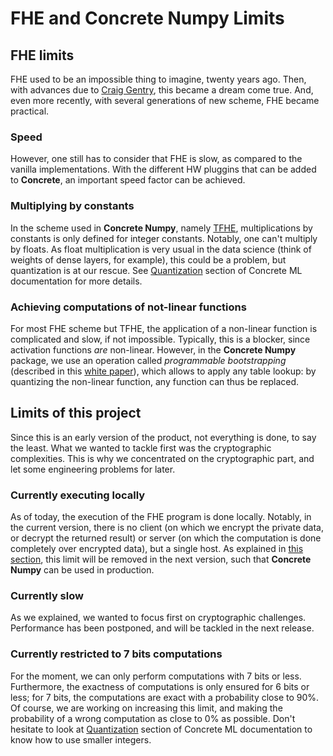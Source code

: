 # FHE and **Concrete Numpy** Limits

## FHE limits

FHE used to be an impossible thing to imagine, twenty years ago. Then, with advances due to [Craig Gentry](https://crypto.stanford.edu/craig/), this became a dream come true. And, even more recently, with several generations of new scheme, FHE became practical.

### Speed

However, one still has to consider that FHE is slow, as compared to the vanilla implementations. With the different HW pluggins that can be added to **Concrete**, an important speed factor can be achieved.

### Multiplying by constants

In the scheme used in **Concrete Numpy**, namely [TFHE](https://tfhe.github.io/tfhe/), multiplications by constants is only defined for integer constants. Notably, one can't multiply by floats. As float multiplication is very usual in the data science (think of weights of dense layers, for example), this could be a problem, but quantization is at our rescue. See [Quantization](https://docs.preprod.zama.ai/concrete-ml/main/user/explanation/quantization.html) section of Concrete ML documentation for more details.

### Achieving computations of not-linear functions

For most FHE scheme but TFHE, the application of a non-linear function is complicated and slow, if not impossible. Typically, this is a blocker, since activation functions _are_ non-linear. However, in the **Concrete Numpy** package, we use an operation called _programmable bootstrapping_ (described in this [white paper](https://whitepaper.zama.ai)), which allows to apply any table lookup: by quantizing the non-linear function, any function can thus be replaced.

## Limits of this project

Since this is an early version of the product, not everything is done, to say the least. What we wanted to tackle first was the cryptographic complexities. This is why we concentrated on the cryptographic part, and let some engineering problems for later.

### Currently executing locally

As of today, the execution of the FHE program is done locally. Notably, in the current version, there is no client (on which we encrypt the private data, or decrypt the returned result) or server (on which the computation is done completely over encrypted data), but a single host. As explained in [this section](future_features.md), this limit will be removed in the next version, such that **Concrete Numpy** can be used in production.

### Currently slow

As we explained, we wanted to focus first on cryptographic challenges. Performance has been postponed, and will be tackled in the next release.

### Currently restricted to 7 bits computations

For the moment, we can only perform computations with 7 bits or less. Furthermore, the exactness of computations is only ensured for 6 bits or less; for 7 bits, the computations are exact with a probability close to 90%. Of course, we are working on increasing this limit, and making the probability of a wrong computation as close to 0% as possible. Don't hesitate to look at [Quantization](https://docs.preprod.zama.ai/concrete-ml/main/user/explanation/quantization.html) section of Concrete ML documentation to know how to use smaller integers.
